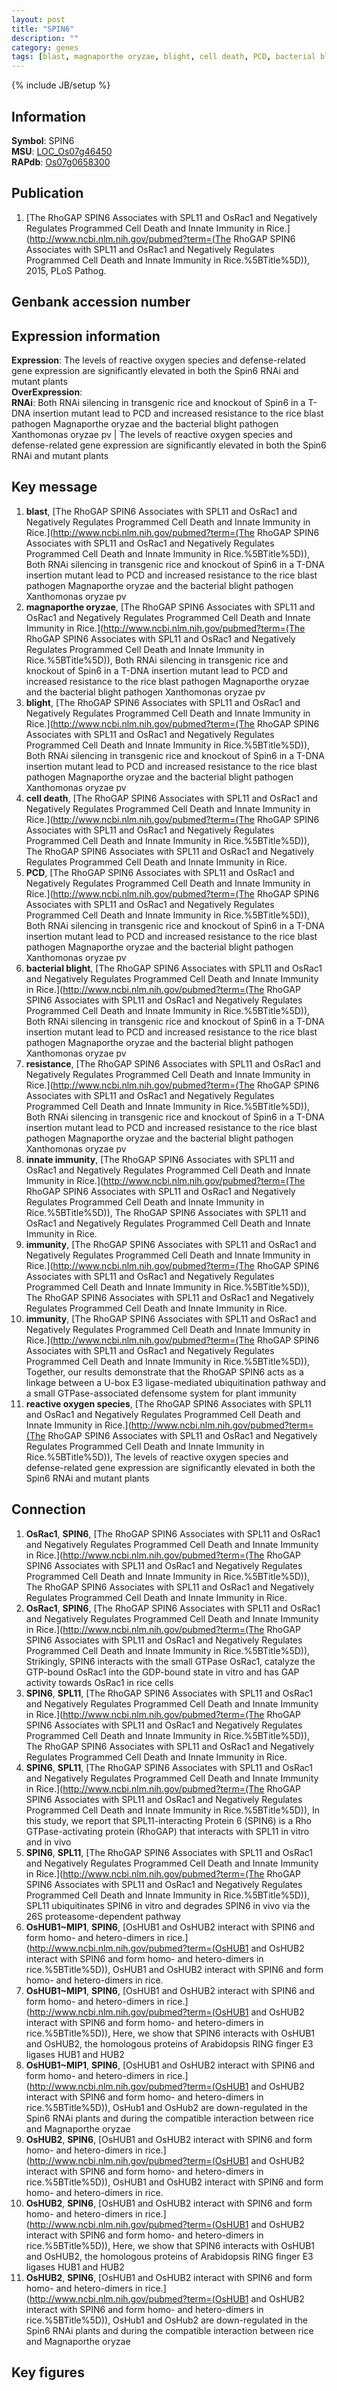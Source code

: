 ```yaml
---
layout: post
title: "SPIN6"
description: ""
category: genes
tags: [blast, magnaporthe oryzae, blight, cell death, PCD, bacterial blight, resistance, innate immunity, immunity, reactive oxygen species, Gene]
---
```

{% include JB/setup %}

## Information
__Symbol__: SPIN6  
__MSU__: [LOC_Os07g46450](http://rice.plantbiology.msu.edu/cgi-bin/ORF_infopage.cgi?orf=LOC_Os07g46450)  
__RAPdb__: [Os07g0658300](http://rapdb.dna.affrc.go.jp/viewer/gbrowse_details/irgsp1?name=Os07g0658300)  

## Publication
1. [The RhoGAP SPIN6 Associates with SPL11 and OsRac1 and Negatively Regulates Programmed Cell Death and Innate Immunity in Rice.](http://www.ncbi.nlm.nih.gov/pubmed?term=(The RhoGAP SPIN6 Associates with SPL11 and OsRac1 and Negatively Regulates Programmed Cell Death and Innate Immunity in Rice.%5BTitle%5D)), 2015, PLoS Pathog.

## Genbank accession number

## Expression information
__Expression__: The levels of reactive oxygen species and defense-related gene expression are significantly elevated in both the Spin6 RNAi and mutant plants  
__OverExpression__:  
__RNAi__: Both RNAi silencing in transgenic rice and knockout of Spin6 in a T-DNA insertion mutant lead to PCD and increased resistance to the rice blast pathogen Magnaporthe oryzae and the bacterial blight pathogen Xanthomonas oryzae pv |  The levels of reactive oxygen species and defense-related gene expression are significantly elevated in both the Spin6 RNAi and mutant plants  

## Key message
1. __blast__, [The RhoGAP SPIN6 Associates with SPL11 and OsRac1 and Negatively Regulates Programmed Cell Death and Innate Immunity in Rice.](http://www.ncbi.nlm.nih.gov/pubmed?term=(The RhoGAP SPIN6 Associates with SPL11 and OsRac1 and Negatively Regulates Programmed Cell Death and Innate Immunity in Rice.%5BTitle%5D)),  Both RNAi silencing in transgenic rice and knockout of Spin6 in a T-DNA insertion mutant lead to PCD and increased resistance to the rice blast pathogen Magnaporthe oryzae and the bacterial blight pathogen Xanthomonas oryzae pv
2. __magnaporthe oryzae__, [The RhoGAP SPIN6 Associates with SPL11 and OsRac1 and Negatively Regulates Programmed Cell Death and Innate Immunity in Rice.](http://www.ncbi.nlm.nih.gov/pubmed?term=(The RhoGAP SPIN6 Associates with SPL11 and OsRac1 and Negatively Regulates Programmed Cell Death and Innate Immunity in Rice.%5BTitle%5D)),  Both RNAi silencing in transgenic rice and knockout of Spin6 in a T-DNA insertion mutant lead to PCD and increased resistance to the rice blast pathogen Magnaporthe oryzae and the bacterial blight pathogen Xanthomonas oryzae pv
3. __blight__, [The RhoGAP SPIN6 Associates with SPL11 and OsRac1 and Negatively Regulates Programmed Cell Death and Innate Immunity in Rice.](http://www.ncbi.nlm.nih.gov/pubmed?term=(The RhoGAP SPIN6 Associates with SPL11 and OsRac1 and Negatively Regulates Programmed Cell Death and Innate Immunity in Rice.%5BTitle%5D)),  Both RNAi silencing in transgenic rice and knockout of Spin6 in a T-DNA insertion mutant lead to PCD and increased resistance to the rice blast pathogen Magnaporthe oryzae and the bacterial blight pathogen Xanthomonas oryzae pv
4. __cell death__, [The RhoGAP SPIN6 Associates with SPL11 and OsRac1 and Negatively Regulates Programmed Cell Death and Innate Immunity in Rice.](http://www.ncbi.nlm.nih.gov/pubmed?term=(The RhoGAP SPIN6 Associates with SPL11 and OsRac1 and Negatively Regulates Programmed Cell Death and Innate Immunity in Rice.%5BTitle%5D)), The RhoGAP SPIN6 Associates with SPL11 and OsRac1 and Negatively Regulates Programmed Cell Death and Innate Immunity in Rice.
5. __PCD__, [The RhoGAP SPIN6 Associates with SPL11 and OsRac1 and Negatively Regulates Programmed Cell Death and Innate Immunity in Rice.](http://www.ncbi.nlm.nih.gov/pubmed?term=(The RhoGAP SPIN6 Associates with SPL11 and OsRac1 and Negatively Regulates Programmed Cell Death and Innate Immunity in Rice.%5BTitle%5D)),  Both RNAi silencing in transgenic rice and knockout of Spin6 in a T-DNA insertion mutant lead to PCD and increased resistance to the rice blast pathogen Magnaporthe oryzae and the bacterial blight pathogen Xanthomonas oryzae pv
6. __bacterial blight__, [The RhoGAP SPIN6 Associates with SPL11 and OsRac1 and Negatively Regulates Programmed Cell Death and Innate Immunity in Rice.](http://www.ncbi.nlm.nih.gov/pubmed?term=(The RhoGAP SPIN6 Associates with SPL11 and OsRac1 and Negatively Regulates Programmed Cell Death and Innate Immunity in Rice.%5BTitle%5D)),  Both RNAi silencing in transgenic rice and knockout of Spin6 in a T-DNA insertion mutant lead to PCD and increased resistance to the rice blast pathogen Magnaporthe oryzae and the bacterial blight pathogen Xanthomonas oryzae pv
7. __resistance__, [The RhoGAP SPIN6 Associates with SPL11 and OsRac1 and Negatively Regulates Programmed Cell Death and Innate Immunity in Rice.](http://www.ncbi.nlm.nih.gov/pubmed?term=(The RhoGAP SPIN6 Associates with SPL11 and OsRac1 and Negatively Regulates Programmed Cell Death and Innate Immunity in Rice.%5BTitle%5D)),  Both RNAi silencing in transgenic rice and knockout of Spin6 in a T-DNA insertion mutant lead to PCD and increased resistance to the rice blast pathogen Magnaporthe oryzae and the bacterial blight pathogen Xanthomonas oryzae pv
8. __innate immunity__, [The RhoGAP SPIN6 Associates with SPL11 and OsRac1 and Negatively Regulates Programmed Cell Death and Innate Immunity in Rice.](http://www.ncbi.nlm.nih.gov/pubmed?term=(The RhoGAP SPIN6 Associates with SPL11 and OsRac1 and Negatively Regulates Programmed Cell Death and Innate Immunity in Rice.%5BTitle%5D)), The RhoGAP SPIN6 Associates with SPL11 and OsRac1 and Negatively Regulates Programmed Cell Death and Innate Immunity in Rice.
9. __immunity__, [The RhoGAP SPIN6 Associates with SPL11 and OsRac1 and Negatively Regulates Programmed Cell Death and Innate Immunity in Rice.](http://www.ncbi.nlm.nih.gov/pubmed?term=(The RhoGAP SPIN6 Associates with SPL11 and OsRac1 and Negatively Regulates Programmed Cell Death and Innate Immunity in Rice.%5BTitle%5D)), The RhoGAP SPIN6 Associates with SPL11 and OsRac1 and Negatively Regulates Programmed Cell Death and Innate Immunity in Rice.
10. __immunity__, [The RhoGAP SPIN6 Associates with SPL11 and OsRac1 and Negatively Regulates Programmed Cell Death and Innate Immunity in Rice.](http://www.ncbi.nlm.nih.gov/pubmed?term=(The RhoGAP SPIN6 Associates with SPL11 and OsRac1 and Negatively Regulates Programmed Cell Death and Innate Immunity in Rice.%5BTitle%5D)),  Together, our results demonstrate that the RhoGAP SPIN6 acts as a linkage between a U-box E3 ligase-mediated ubiquitination pathway and a small GTPase-associated defensome system for plant immunity
11. __reactive oxygen species__, [The RhoGAP SPIN6 Associates with SPL11 and OsRac1 and Negatively Regulates Programmed Cell Death and Innate Immunity in Rice.](http://www.ncbi.nlm.nih.gov/pubmed?term=(The RhoGAP SPIN6 Associates with SPL11 and OsRac1 and Negatively Regulates Programmed Cell Death and Innate Immunity in Rice.%5BTitle%5D)),  The levels of reactive oxygen species and defense-related gene expression are significantly elevated in both the Spin6 RNAi and mutant plants

## Connection
1. __OsRac1__, __SPIN6__, [The RhoGAP SPIN6 Associates with SPL11 and OsRac1 and Negatively Regulates Programmed Cell Death and Innate Immunity in Rice.](http://www.ncbi.nlm.nih.gov/pubmed?term=(The RhoGAP SPIN6 Associates with SPL11 and OsRac1 and Negatively Regulates Programmed Cell Death and Innate Immunity in Rice.%5BTitle%5D)), The RhoGAP SPIN6 Associates with SPL11 and OsRac1 and Negatively Regulates Programmed Cell Death and Innate Immunity in Rice.
2. __OsRac1__, __SPIN6__, [The RhoGAP SPIN6 Associates with SPL11 and OsRac1 and Negatively Regulates Programmed Cell Death and Innate Immunity in Rice.](http://www.ncbi.nlm.nih.gov/pubmed?term=(The RhoGAP SPIN6 Associates with SPL11 and OsRac1 and Negatively Regulates Programmed Cell Death and Innate Immunity in Rice.%5BTitle%5D)),  Strikingly, SPIN6 interacts with the small GTPase OsRac1, catalyze the GTP-bound OsRac1 into the GDP-bound state in vitro and has GAP activity towards OsRac1 in rice cells
3. __SPIN6__, __SPL11__, [The RhoGAP SPIN6 Associates with SPL11 and OsRac1 and Negatively Regulates Programmed Cell Death and Innate Immunity in Rice.](http://www.ncbi.nlm.nih.gov/pubmed?term=(The RhoGAP SPIN6 Associates with SPL11 and OsRac1 and Negatively Regulates Programmed Cell Death and Innate Immunity in Rice.%5BTitle%5D)), The RhoGAP SPIN6 Associates with SPL11 and OsRac1 and Negatively Regulates Programmed Cell Death and Innate Immunity in Rice.
4. __SPIN6__, __SPL11__, [The RhoGAP SPIN6 Associates with SPL11 and OsRac1 and Negatively Regulates Programmed Cell Death and Innate Immunity in Rice.](http://www.ncbi.nlm.nih.gov/pubmed?term=(The RhoGAP SPIN6 Associates with SPL11 and OsRac1 and Negatively Regulates Programmed Cell Death and Innate Immunity in Rice.%5BTitle%5D)),  In this study, we report that SPL11-interacting Protein 6 (SPIN6) is a Rho GTPase-activating protein (RhoGAP) that interacts with SPL11 in vitro and in vivo
5. __SPIN6__, __SPL11__, [The RhoGAP SPIN6 Associates with SPL11 and OsRac1 and Negatively Regulates Programmed Cell Death and Innate Immunity in Rice.](http://www.ncbi.nlm.nih.gov/pubmed?term=(The RhoGAP SPIN6 Associates with SPL11 and OsRac1 and Negatively Regulates Programmed Cell Death and Innate Immunity in Rice.%5BTitle%5D)),  SPL11 ubiquitinates SPIN6 in vitro and degrades SPIN6 in vivo via the 26S proteasome-dependent pathway
6. __OsHUB1~MIP1__, __SPIN6__, [OsHUB1 and OsHUB2 interact with SPIN6 and form homo- and hetero-dimers in rice.](http://www.ncbi.nlm.nih.gov/pubmed?term=(OsHUB1 and OsHUB2 interact with SPIN6 and form homo- and hetero-dimers in rice.%5BTitle%5D)), OsHUB1 and OsHUB2 interact with SPIN6 and form homo- and hetero-dimers in rice.
7. __OsHUB1~MIP1__, __SPIN6__, [OsHUB1 and OsHUB2 interact with SPIN6 and form homo- and hetero-dimers in rice.](http://www.ncbi.nlm.nih.gov/pubmed?term=(OsHUB1 and OsHUB2 interact with SPIN6 and form homo- and hetero-dimers in rice.%5BTitle%5D)),  Here, we show that SPIN6 interacts with OsHUB1 and OsHUB2, the homologous proteins of Arabidopsis RING finger E3 ligases HUB1 and HUB2
8. __OsHUB1~MIP1__, __SPIN6__, [OsHUB1 and OsHUB2 interact with SPIN6 and form homo- and hetero-dimers in rice.](http://www.ncbi.nlm.nih.gov/pubmed?term=(OsHUB1 and OsHUB2 interact with SPIN6 and form homo- and hetero-dimers in rice.%5BTitle%5D)),  OsHub1 and OsHub2 are down-regulated in the Spin6 RNAi plants and during the compatible interaction between rice and Magnaporthe oryzae
9. __OsHUB2__, __SPIN6__, [OsHUB1 and OsHUB2 interact with SPIN6 and form homo- and hetero-dimers in rice.](http://www.ncbi.nlm.nih.gov/pubmed?term=(OsHUB1 and OsHUB2 interact with SPIN6 and form homo- and hetero-dimers in rice.%5BTitle%5D)), OsHUB1 and OsHUB2 interact with SPIN6 and form homo- and hetero-dimers in rice.
10. __OsHUB2__, __SPIN6__, [OsHUB1 and OsHUB2 interact with SPIN6 and form homo- and hetero-dimers in rice.](http://www.ncbi.nlm.nih.gov/pubmed?term=(OsHUB1 and OsHUB2 interact with SPIN6 and form homo- and hetero-dimers in rice.%5BTitle%5D)),  Here, we show that SPIN6 interacts with OsHUB1 and OsHUB2, the homologous proteins of Arabidopsis RING finger E3 ligases HUB1 and HUB2
11. __OsHUB2__, __SPIN6__, [OsHUB1 and OsHUB2 interact with SPIN6 and form homo- and hetero-dimers in rice.](http://www.ncbi.nlm.nih.gov/pubmed?term=(OsHUB1 and OsHUB2 interact with SPIN6 and form homo- and hetero-dimers in rice.%5BTitle%5D)),  OsHub1 and OsHub2 are down-regulated in the Spin6 RNAi plants and during the compatible interaction between rice and Magnaporthe oryzae

## Key figures


